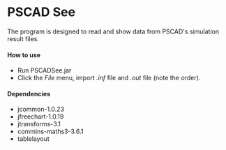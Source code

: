 # PSCAD See

The program is designed to read and show data from PSCAD's simulation result files.

#### How to use

- Run PSCADSee.jar
- Click the *File* menu, import *.inf* file and *.out* file (note the order).

#### Dependencies

- jcommon-1.0.23
- jfreechart-1.0.19
- jtransforms-3.1
- commins-maths3-3.6.1
- tablelayout